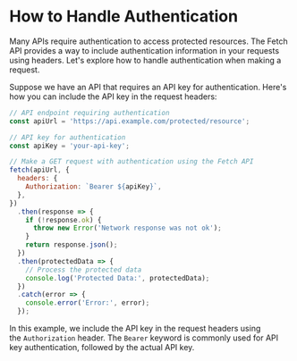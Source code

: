 # How to Handle Authentication

Many APIs require authentication to access protected resources. The Fetch API provides a way to include authentication information in your requests using headers. Let's explore how to handle authentication when making a request.

Suppose we have an API that requires an API key for authentication. Here's how you can include the API key in the request headers:

```jsx
// API endpoint requiring authentication
const apiUrl = 'https://api.example.com/protected/resource';

// API key for authentication
const apiKey = 'your-api-key';

// Make a GET request with authentication using the Fetch API
fetch(apiUrl, {
  headers: {
    Authorization: `Bearer ${apiKey}`,
  },
})
  .then(response => {
    if (!response.ok) {
      throw new Error('Network response was not ok');
    }
    return response.json();
  })
  .then(protectedData => {
    // Process the protected data
    console.log('Protected Data:', protectedData);
  })
  .catch(error => {
    console.error('Error:', error);
  });
```

In this example, we include the API key in the request headers using the `Authorization` header. The `Bearer` keyword is commonly used for API key authentication, followed by the actual API key.